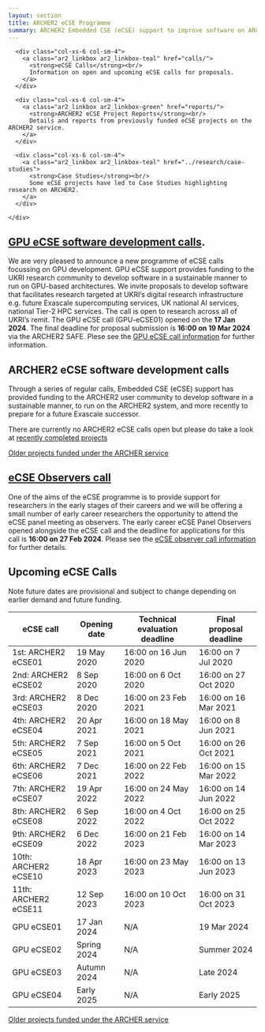 ```yaml
---
layout: section
title: ARCHER2 eCSE Programme
summary: ARCHER2 Embedded CSE (eCSE) support to improve software on ARCHER2.
---
```

<section id="service">
  <div class="container">
    <div class="row ">	

      <div class="col-xs-6 col-sm-4">
        <a class="ar2_linkbox ar2_linkbox-teal" href="calls/">
          <strong>eCSE Calls</strong><br/>
          Information on open and upcoming eCSE calls for proposals.
        </a>
      </div>

      <div class="col-xs-6 col-sm-4">
        <a class="ar2_linkbox ar2_linkbox-green" href="reports/">
          <strong>ARCHER2 eCSE Project Reports</strong><br/>
          Details and reports from previously funded eCSE projects on the ARCHER2 service.
        </a>
      </div>

      <div class="col-xs-6 col-sm-4">
        <a class="ar2_linkbox ar2_linkbox-teal" href="../research/case-studies">
          <strong>Case Studies</strong><br/>
          Some eCSE projects have led to Case Studies highlighting research on ARCHER2.
        </a>
      </div>

    </div>
  </div>
</section>


## [GPU eCSE software development calls](calls/).

We are very pleased to announce a new programme of eCSE calls focussing on GPU development. GPU eCSE support provides funding to the UKRI research community to develop software in a sustainable manner to run on GPU-based architectures. We invite proposals to develop software that facilitates research targeted at UKRI’s digital research infrastructure e.g. future Exascale supercomputing services, UK national AI services, national Tier-2 HPC services. The call is open to research across all of UKRI’s remit. The GPU eCSE call (GPU-eCSE01) opened on the **17 Jan 2024**. The final deadline for proposal submission is **16:00 on 19 Mar 2024** via the ARCHER2 SAFE. Plese see the [GPU eCSE call information](calls/) for further information.


## ARCHER2 eCSE software development calls

Through a series of regular calls, Embedded CSE (eCSE) support has provided funding to the ARCHER2 user community to develop software in a sustainable manner, to run on the ARCHER2 system, and more recently to prepare for a future Exascale successor.

There are currently no ARCHER2 eCSE calls open but please do take a look at [recently completed projects](reports/)

[Older projects funded under the ARCHER service](http://www.archer.ac.uk/community/eCSE/eCSE-projects.php)


## [eCSE Observers call](observers/)

One of the aims of the eCSE programme is to provide support for researchers in the early stages of their careers and we will be offering a small number of early career researchers the opportunity to attend the eCSE panel meeting as observers. The early career eCSE Panel Observers opened alongside the eCSE call and the deadline for applications for this call is **16:00 on 27 Feb 2024**. Please see the [eCSE observer call information](observers/) for further details.


## Upcoming eCSE Calls

Note future dates are provisional and subject to change depending on earlier demand and future funding.

<div class="table-responsive">
  <table class="table table-striped">
    <thead>
      <tr>
        <th>eCSE call</th>
        <th>Opening date</th>
        <th>Technical evaluation deadline</th>
        <th>Final proposal deadline</th>
      </tr>
    </thead>
   <tbody>
   <tr><td>1st: ARCHER2 eCSE01</td><td>19 May 2020</td><td>16:00 on 16 Jun 2020</td><td>16:00 on 7 Jul 2020</td></tr>
   <tr><td>2nd: ARCHER2 eCSE02</td><td>8 Sep 2020</td><td>16:00 on 6 Oct 2020</td><td>16:00 on 27 Oct 2020</td></tr>
   <tr><td>3rd: ARCHER2 eCSE03</td><td>8 Dec 2020</td><td>16:00 on 23 Feb 2021</td><td>16:00 on 16 Mar 2021</td></tr>
   <tr><td>4th: ARCHER2 eCSE04</td><td>20 Apr 2021</td><td>16:00 on 18 May 2021</td><td>16:00 on 8 Jun 2021</td></tr>
   <tr><td>5th: ARCHER2 eCSE05</td><td>7 Sep 2021</td><td>16:00 on 5 Oct 2021</td><td>16:00 on 26 Oct 2021</td></tr>
   <tr><td>6th: ARCHER2 eCSE06</td><td>7 Dec 2021</td><td>16:00 on 22 Feb 2022</td><td>16:00 on 15 Mar 2022</td></tr>
   <tr><td>7th: ARCHER2 eCSE07</td><td>19 Apr 2022</td><td>16:00 on 24 May 2022</td><td>16:00 on 14 Jun 2022</td></tr>
   <tr><td>8th: ARCHER2 eCSE08</td><td>6 Sep 2022</td><td>16:00 on 4 Oct 2022</td><td>16:00 on 25 Oct 2022</td></tr>
   <tr><td>9th: ARCHER2 eCSE09</td><td>6 Dec 2022</td><td>16:00 on 21 Feb 2023</td><td>16:00 on 14 Mar 2023</td></tr>
   <tr><td>10th: ARCHER2 eCSE10</td><td>18 Apr 2023</td><td>16:00 on 23 May 2023</td><td>16:00 on 13 Jun 2023</td></tr>
   <tr><td>11th: ARCHER2 eCSE11</td><td>12 Sep 2023</td><td>16:00 on 10 Oct 2023</td><td>16:00 on 31 Oct 2023</td></tr>
   <tr><td>GPU eCSE01</td><td>17 Jan 2024</td><td>N/A</td><td>19 Mar 2024</td></tr>
   <tr><td>GPU eCSE02</td><td>Spring 2024</td><td>N/A</td><td>Summer 2024</td></tr>
   <tr><td>GPU eCSE03</td><td>Autumn 2024</td><td>N/A</td><td>Late 2024</td></tr>
   <tr><td>GPU eCSE04</td><td>Early 2025</td><td>N/A</td><td>Early 2025</td></tr>
   </tbody>
  </table>
</div>

[Older projects funded under the ARCHER service](http://www.archer.ac.uk/community/eCSE/eCSE-projects.php)




